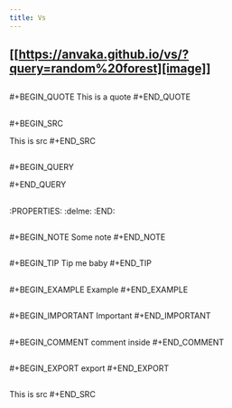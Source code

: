 ```yaml
---
title: Vs
---
```


## [[https://anvaka.github.io/vs/?query=random%20forest][image]]
##
##
#+BEGIN_QUOTE
This is a quote
#+END_QUOTE
##
#+BEGIN_SRC 

This is src
#+END_SRC
##
#+BEGIN_QUERY

#+END_QUERY
##
:PROPERTIES:
:delme: 
:END:
##
#+BEGIN_NOTE
Some note
#+END_NOTE
##
#+BEGIN_TIP
Tip me baby
#+END_TIP
##
#+BEGIN_EXAMPLE
Example
#+END_EXAMPLE
##
#+BEGIN_IMPORTANT
Important
#+END_IMPORTANT
##
#+BEGIN_COMMENT
comment inside
#+END_COMMENT
##
#+BEGIN_EXPORT
export
#+END_EXPORT
##
This is src
#+END_SRC
